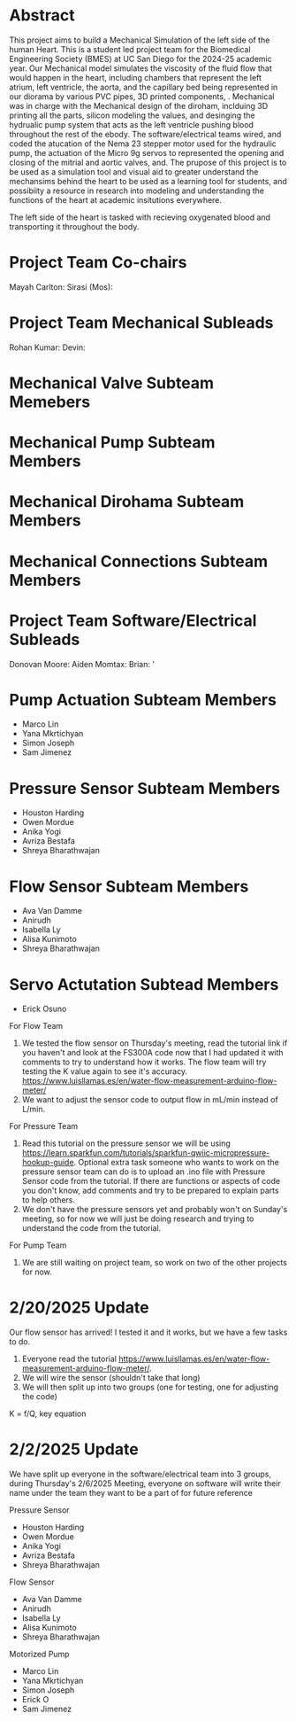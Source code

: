 # Abstract
This project aims to build a Mechanical Simulation of the left side of the human Heart. This is a student led project team for the Biomedical Engineering Society (BMES) at UC San Diego for the 2024-25 academic year. Our Mechanical model simulates the viscosity of the fluid flow that would happen in the heart, including chambers that represent the left atrium, left ventricle, the aorta, and the capillary bed being represented in our diorama by various PVC pipes, 3D printed components, . Mechanical was in charge with the Mechanical design of the diroham, inclduing 3D printing all the parts, silicon modeling the values, and desinging the hydrualic pump system that acts as the left ventricle pushing blood throughout the rest of the ebody. The software/electrical teams wired, and coded the atucation of the Nema 23 stepper motor used for the hydraulic pump, the actuation of the Micro 9g servos to represented the opening and closing of the mitrial and aortic valves, and. The prupose of this project is to be used as a simulation tool and visual aid to greater understand the mechansims behind the heart to be used as a learning tool for students, and possibiity a resource in research into modeling and understanding the functions of the heart at academic insitutions everywhere. 

The left side of the heart is tasked with recieving oxygenated blood and transporting it throughout the body.  

# Project Team Co-chairs 
Mayah Carlton:
Sirasi (Mos):

# Project Team Mechanical Subleads
Rohan Kumar:
Devin:

# Mechanical Valve Subteam Memebers

# Mechanical Pump Subteam Members

# Mechanical Dirohama Subteam Members 

# Mechanical Connections Subteam Members 

# Project Team Software/Electrical Subleads
Donovan Moore:
Aiden Momtax:
Brian: '

# Pump Actuation Subteam Members 
- Marco Lin
- Yana Mkrtichyan
- Simon Joseph
- Sam Jimenez

# Pressure Sensor Subteam Members
- Houston Harding
- Owen Mordue
- Anika Yogi
- Avriza Bestafa
- Shreya Bharathwajan

# Flow Sensor Subteam Members 
- Ava Van Damme
- Anirudh
- Isabella Ly
- Alisa Kunimoto
- Shreya Bharathwajan

# Servo Actutation Subtead Members
 - Erick Osuno 

For Flow Team
1. We tested the flow sensor on Thursday's meeting, read the tutorial link if you haven't and look at the FS300A code now that I had updated it with comments to try to understand how it works. The flow team will try testing the K value again to see it's accuracy. https://www.luisllamas.es/en/water-flow-measurement-arduino-flow-meter/ 
2. We want to adjust the sensor code to output flow in mL/min instead of L/min.

For Pressure Team
1. Read this tutorial on the pressure sensor we will be using https://learn.sparkfun.com/tutorials/sparkfun-qwiic-micropressure-hookup-guide. Optional extra task someone who wants to work on the pressure sensor team can do is to upload an .ino file with Pressure Sensor code from the tutorial. If there are functions or aspects of code you don't know, add comments and try to be prepared to explain parts to help others.
2. We don't have the pressure sensors yet and probably won't on Sunday's meeting, so for now we will just be doing research and trying to understand the code from the tutorial.

For Pump Team
1. We are still waiting on project team, so work on two of the other projects for now.

# 2/20/2025 Update 

Our flow sensor has arrived! I tested it and it works, but we have a few tasks to do.
1. Everyone read the tutorial https://www.luisllamas.es/en/water-flow-measurement-arduino-flow-meter/.
2. We will wire the sensor (shouldn't take that long)
3. We will then split up into two groups (one for testing, one for adjusting the code)

K = f/Q, key equation

# 2/2/2025 Update 
We have split up everyone in the software/electrical team into 3 groups, during Thursday's 2/6/2025 Meeting, everyone on software will write their name under the team they want to be a part of for future reference

Pressure Sensor
- Houston Harding
- Owen Mordue
- Anika Yogi
- Avriza Bestafa
- Shreya Bharathwajan


Flow Sensor 
- Ava Van Damme
- Anirudh
- Isabella Ly
- Alisa Kunimoto
- Shreya Bharathwajan

Motorized Pump
- Marco Lin
- Yana Mkrtichyan
- Simon Joseph
- Erick O
- Sam Jimenez
